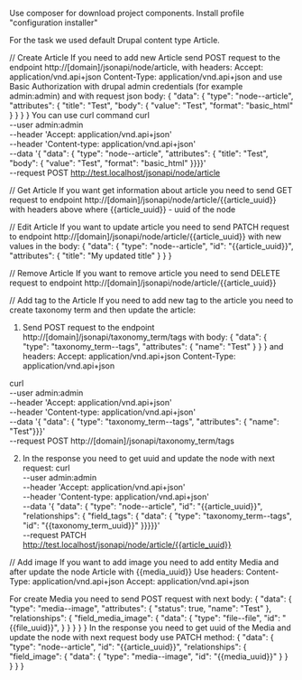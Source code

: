 Use composer for download project components.
Install profile "configuration installer"

For the task we used default Drupal content type Article.

// Create Article
If you need to add new Article send POST request to the endpoint http://[domain]/jsonapi/node/article,
with headers:
Accept: application/vnd.api+json
Content-Type: application/vnd.api+json
and use Basic Authorization with drupal admin credentials (for example admin:admin)
and with request json body:
{
    "data": {
        "type": "node--article",
        "attributes": {
            "title": "Test",
            "body": {
                "value": "Test",
                "format": "basic_html"
            }
        }
    }
}
You can use curl command
curl \
    --user admin:admin \
    --header 'Accept: application/vnd.api+json' \
    --header 'Content-type: application/vnd.api+json' \
    --data '{ "data": { "type": "node--article", "attributes": { "title": "Test", "body": { "value": "Test", "format": "basic_html" }}}}' \
    --request POST http://test.localhost/jsonapi/node/article

// Get Article
If you want get information about article you need to send GET request to endpoint http://[domain]/jsonapi/node/article/{{article_uuid}}
with headers above
where {{article_uuid}} - uuid of the node

// Edit Article
If you want to update article you need to send PATCH request to endpoint http://[domain]/jsonapi/node/article/{{article_uuid}}
with new values in the body:
{
    "data": {
      "type": "node--article",
      "id": "{{article_uuid}}",
      "attributes": {
        "title": "My updated title"
      }
    }
}

// Remove Article
If you want to remove article you need to send DELETE request to endpoint http://[domain]/jsonapi/node/article/{{article_uuid}}

// Add tag to the Article
If you need to add new tag to the article you need to create taxonomy term and then update the article:
1. Send POST request to the endpoint http://[domain]/jsonapi/taxonomy_term/tags
with body:
{
    "data": {
        "type": "taxonomy_term--tags",
        "attributes": {
            "name": "Test"
        }
    }
}
and headers:
Accept: application/vnd.api+json
Content-Type: application/vnd.api+json

curl \
    --user admin:admin \
    --header 'Accept: application/vnd.api+json' \
    --header 'Content-type: application/vnd.api+json' \
    --data '{ "data": { "type": "taxonomy_term--tags", "attributes": { "name": "Test"}}}' \
    --request POST http://[domain]/jsonapi/taxonomy_term/tags

2. In the response you need to get uuid and update the node with next request:
curl \
    --user admin:admin \
    --header 'Accept: application/vnd.api+json' \
    --header 'Content-type: application/vnd.api+json' \
    --data '{ "data": { "type": "node--article", "id": "{{article_uuid}}", "relationships": { "field_tags": { "data": { "type": "taxonomy_term--tags", "id": "{{taxonomy_term_uuid}}" }}}}}' \
    --request PATCH http://test.localhost/jsonapi/node/article/{{article_uuid}}

// Add image
If you want to add image you need to add entity Media and after update the node Article with {{media_uuid}}
Use headers:
Content-Type: application/vnd.api+json
Accept: application/vnd.api+json

For create Media you need to send POST request with next body:
{
    "data": {
      "type": "media--image",
      "attributes": {
          "status": true,
          "name": "Test"
      },
      "relationships": {
          "field_media_image": {
              "data": {
                  "type": "file--file",
                  "id": "{{file_uuid}}",
                }
            }
        }
    }
}
In the response you need to get uuid of the Media and update the node with next request body use PATCH method:
{
    "data": {
        "type": "node--article",
        "id": "{{article_uuid}}",
        "relationships": {
            "field_image": {
                "data": {
                    "type": "media--image",
                    "id": "{{media_uuid}}"
                }
            }
        }
    }
}
